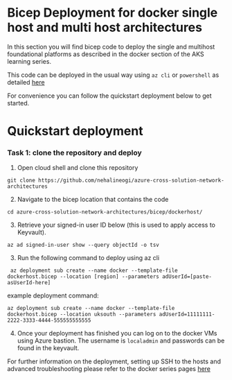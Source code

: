 # Bicep Deployment for docker single host and multi host architectures

In this section you will find bicep code to deploy the single and multihost foundational platforms as described in the docker section of the AKS learning series. 

This code can be deployed in the usual way using `az cli` or `powershell` as detailed [here](https://docs.microsoft.com/en-us/azure/azure-resource-manager/bicep/deploy-cli)  

For convenience you can follow the quickstart deployment below to get started. 

# Quickstart deployment

### Task 1: clone the repository and deploy

1. Open cloud shell and clone this repository 

``` 
git clone https://github.com/nehalineogi/azure-cross-solution-network-architectures 
```

2. Navigate to the bicep location that contains the code

```
cd azure-cross-solution-network-architectures/bicep/dockerhost/
```

3. Retrieve your signed-in user ID below (this is used to apply access to Keyvault).

```
az ad signed-in-user show --query objectId -o tsv
```

3.  Run the following command to deploy using az cli

```
 az deployment sub create --name docker --template-file dockerhost.bicep --location [region] --parameters adUserId=[paste-asUserId-here] 
 ```

 example deployment command: 

 ```
 az deployment sub create --name docker --template-file dockerhost.bicep --location uksouth --parameters adUserId=11111111-2222-3333-4444-555555555555
 ```

4. Once your deployment has finished you can log on to the docker VMs using Azure bastion. The username is `localadmin` and passwords can be found in the keyvault.


For further information on the deployment, setting up SSH to the hosts and advanced troubleshooting please refer to the docker series pages [here](../../aks/README-docker-singlehost.md)